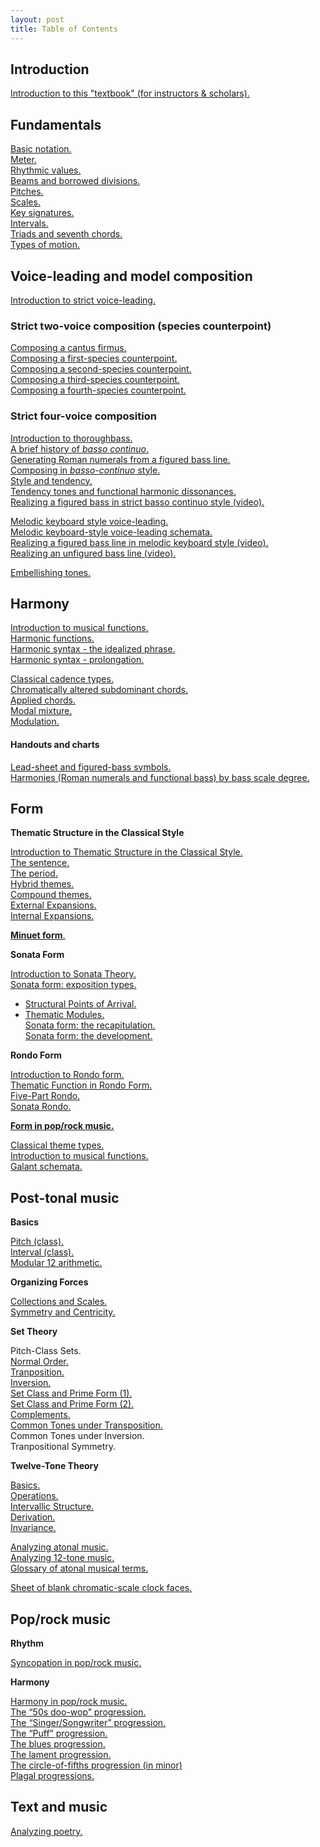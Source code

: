 ```yaml
---
layout: post
title: Table of Contents
---
```


## Introduction ##

[Introduction to this "textbook" (for instructors & scholars).][introSite]  

## Fundamentals ##

[Basic notation.][basicNotation]  
[Meter.][meter]  
[Rhythmic values.][rhythmicValues]  
[Beams and borrowed divisions.][beams]  
[Pitches.][pitches]  
[Scales.][scales]  
[Key signatures.][keySignatures]  
[Intervals.][intervals]  
[Triads and seventh chords.][triads]  
[Types of motion.][motionTypes]  

## Voice-leading and model composition ##

[Introduction to strict voice-leading.][speciesIntro]  

### Strict two-voice composition (species counterpoint)

[Composing a cantus firmus.][CF]  
[Composing a first-species counterpoint.][firstSpecies]  
[Composing a second-species counterpoint.][secondSpecies]  
[Composing a third-species counterpoint.][thirdSpecies]  
[Composing a fourth-species counterpoint.][fourthSpecies]  

### Strict four-voice composition

[Introduction to thoroughbass.][thoroughbass]  
[A brief history of *basso continuo*.](bassoContinuo-history.html)  
[Generating Roman numerals from a figured bass line.][RNfromFB]  
[Composing in *basso-continuo* style.](bassoContinuo.html)  
[Style and tendency.](tendency.html)  
[Tendency tones and functional harmonic dissonances.](tendencyTonesFunctionalDissonances.html)  
[Realizing a figured bass in strict basso continuo style (video).](TBDemo.html)  

[Melodic keyboard style voice-leading.](melodicKeyboardStyle.html)  
[Melodic keyboard-style voice-leading schemata.](KBVLschemata.html)  
[Realizing a figured bass line in melodic keyboard style (video).](melodicKB.html)  
[Realizing an unfigured bass line (video).][unfiguredBass]  

[Embellishing tones.][embellishingTones]  

## Harmony ##

[Introduction to musical functions.][functions]  
[Harmonic functions.][harmFunc]  
[Harmonic syntax - the idealized phrase.](harmonicSyntax1.html)  
[Harmonic syntax - prolongation.](harmonicSyntax2.html)  

[Classical cadence types.][cadenceTypes]  
[Chromatically altered subdominant chords.][altSub]  
[Applied chords.][applied]  
[Modal mixture.][mixture]  
[Modulation.][Modulation]  

#### Handouts and charts

[Lead-sheet and figured-bass symbols.][LSandFBsymbols]  
[Harmonies (Roman numerals and functional bass) by bass scale degree.](Graphics/Handouts/HarmoniesByBassScaleDegree.pdf)

## Form ##

**Thematic Structure in the Classical Style**

[Introduction to Thematic Structure in the Classical Style.](thematicStructureInTheClassicalStyle.html)   
[The sentence.](sentence.html)  
[The period.](period.html)  
[Hybrid themes.](hybridThemes.html)  
[Compound themes.](compoundThemes.html)  
[External Expansions.](externalExpansions.html)  
[Internal Expansions.](internalExpansions.html)  

[**Minuet form**.](minuet.html)  
  
**Sonata Form**

[Introduction to Sonata Theory.][SonataIntro]    
[Sonata form: exposition types.][SonataExpo]  
- [Structural Points of Arrival.](sonataStructuralPointsOfArrival.html)  
- [Thematic Modules.](sonataThematicModules.html)  
[Sonata form: the recapitulation.][SonataRecap]  
[Sonata form: the development.](sonataDevelopment.html) 

**Rondo Form**

[Introduction to Rondo form.](rondo.html)  
[Thematic Function in Rondo Form.](thematicFunctionInRondo.html)  
[Five-Part Rondo.](fivePartRondo.html)  
[Sonata Rondo.](sonataRondo.html)  

[**Form in pop/rock music.**][popRockForm]  

[Classical theme types.][classicalThemes]   
[Introduction to musical functions.](functions.html)  
[Galant schemata.][Schemata]  

## Post-tonal music ##

**Basics**  

[Pitch (class).](pitch(Class).html)  
[Interval (class).](interval(Class).html)  
[Modular 12 arithmetic.](mod12.html)    

**Organizing Forces**  

[Collections and Scales.](scales2.html)  
[Symmetry and Centricity.](symmetryAndCentricity.html)  

**Set Theory**  

Pitch-Class Sets.  
[Normal Order.](normalOrder.html)  
[Tranposition.](transposition.html)  
[Inversion.](inversion.html)  
[Set Class and Prime Form (1).](setClassAndPrimeForm1.html)  
[Set Class and Prime Form (2).](setClassAndPrimeForm2.html)  
[Complements.](complements.html)  
[Common Tones under Transposition.](commonTonesUnderTransposition.html)  
Common Tones under Inversion.  
Tranpositional Symmetry.  

**Twelve-Tone Theory**  

[Basics.](twelveToneBasics.html)  
[Operations.](twelveToneOperations.html)  
[Intervallic Structure.](twelveToneIntervallicStructure.html)  
[Derivation.](twelveToneMusicDerivation.html)  
[Invariance.](twelveToneMusicInvariance.html)  


[Analyzing atonal music.][atonal]  
[Analyzing 12-tone music.][twelveTone]  
[Glossary of atonal musical terms.][atonalGloss]  

[Sheet of blank chromatic-scale clock faces.][clocks]

## Pop/rock music ##

**Rhythm**

[Syncopation in pop/rock music.](syncopation.html)  

**Harmony**

[Harmony in pop/rock music.][popRockHarmony]  
[The “50s doo-wop” progression.][popRockHarmony-doowop]  
[The “Singer/Songwriter” progression.][popRockHarmony-sscp]  
[The “Puff” progression.][popRockHarmony-puff]  
[The blues progression.][popRockHarmony-blues]  
[The lament progression.][popRockHarmony-lament]  
[The circle-of-fifths progression (in minor)][popRockHarmony-fifths]  
[Plagal progressions.][popRockHarmony-plagal]  



## Text and music ##

[Analyzing poetry.][poetry]  



[introSite]: about.html

[basicNotation]: basicNotation.html
[meter]: meter.html
[rhythmicValues]: rhythmicValues.html
[beams]: beams.html
[pitches]: pitches.html
[scales]: scales.html
[keySignatures]: keySignatures.html
[intervals]: intervals.html
[triads]: triads.html
[motionTypes]: motionTypes.html

[speciesIntro]: speciesIntro.html
[CF]: cantusFirmus.html
[secondSpecies]: secondSpecies.html
[firstSpecies]: firstSpecies.html
[thirdSpecies]: thirdSpecies.html
[fourthSpecies]: fourthSpecies.html
[strictKeyboardStyle]: strictKeyboardStyle.html
[KBVLschemata]: KBVLschemata.html
[melKB]: melodicKB.html
[popRockVL]: popRockVL.html

[thoroughbass]: thoroughbassFigures.html
[functions]: functions.html
[harmFunc]: harmonicFunctions.html
[harmSyntax]: harmonicSyntax.html
[popRockHarmony]: popRockHarmony.html
[popRockHarmony-dooWop]: popRockHarmony-dooWop.html
[popRockHarmony-sscp]: popRockHarmony-sscp.html
[popRockHarmony-puff]: popRockHarmony-puff.html
[popRockHarmony-blues]: popRockHarmony-blues.html
[popRockHarmony-pachelbel]: popRockHarmony-pachelbel.html
[popRockHarmony-lament]: popRockHarmony-lament.html
[popRockHarmony-fifths]: popRockHarmony-fifths.html
[popRockHarmony-plagal]: popRockHarmony-plagal.html

[unfiguredBass]: unfiguredBass.html
[RNfromFB]: RNfromFB.html
[altSub]: alteredSubdominants.html
[applied]: appliedChords.html
[embellishingTones]: embellishingTones.html
[cadenceTypes]: cadenceTypes.html
[LSandFBsymbols]: Graphics/Handouts/LSandFBsymbols.pdf
[funcBassChart]: Graphics/Handouts/funcBassChart.pdf
[classicalThemes]: classicalThemes.html
[MinuetForm]: MinuetForm.html
[Modulation]: Modulation.html
[mixture]: modalMixture.html
[Schemata]: Schemata.html
[SonataIntro]: SonataTheory-intro.html
[SonataExpo]: SonataTheory-exposition.html
[SonataRecap]: sonataRecap.html
[popRockForm]: popRockForm.html
[syncopation]: syncopation.html
[sightSinging]: sightSinging.html
[addCC]: addCC.html
[linkToTwitter]: linkToTwitter.html
[poetry]: analyzingPoetry.html
[kbTypesetting]: typesettingKBStyle.html
[melDict]: melodicDictationDemo.html
[VAT]: VAT.html
[createGraphic]: createGraphic.html

[atonal]: atonal.html
[twelveTone]: twelveTone.html
[atonalGloss]: atonalGlossary.html
[clocks]: Graphics/blankClockFaces.pdf
